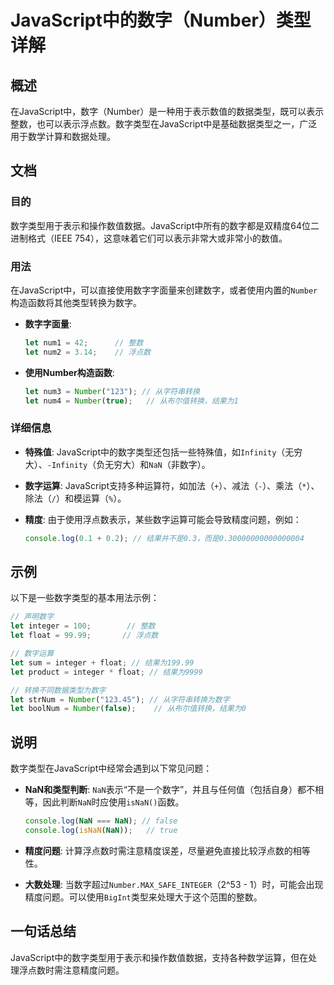 <!--
Meta Description: # JavaScript中的数字（Number）类型详解 ## 概述 在JavaScript中，数字（Number）是一种用于表示数值的数据类型，既可以表示整数，也可以表示浮点数。数字类型在JavaScript中是基础数据类型之一，广泛用于数学计算和数据处理。 ## 文档 ### 目的 数字类型用于...
Meta Keywords: let, number, nan, javascript, console
-->

# JavaScript中的数字（Number）类型详解

## 概述
在JavaScript中，数字（Number）是一种用于表示数值的数据类型，既可以表示整数，也可以表示浮点数。数字类型在JavaScript中是基础数据类型之一，广泛用于数学计算和数据处理。

## 文档
### 目的
数字类型用于表示和操作数值数据。JavaScript中所有的数字都是双精度64位二进制格式（IEEE 754），这意味着它们可以表示非常大或非常小的数值。

### 用法
在JavaScript中，可以直接使用数字字面量来创建数字，或者使用内置的`Number`构造函数将其他类型转换为数字。

- **数字字面量**: 
  ```javascript
  let num1 = 42;      // 整数
  let num2 = 3.14;    // 浮点数
  ```

- **使用Number构造函数**:
  ```javascript
  let num3 = Number("123"); // 从字符串转换
  let num4 = Number(true);   // 从布尔值转换，结果为1
  ```

### 详细信息
- **特殊值**: JavaScript中的数字类型还包括一些特殊值，如`Infinity`（无穷大）、`-Infinity`（负无穷大）和`NaN`（非数字）。
  
- **数字运算**: JavaScript支持多种运算符，如加法（`+`）、减法（`-`）、乘法（`*`）、除法（`/`）和模运算（`%`）。
  
- **精度**: 由于使用浮点数表示，某些数字运算可能会导致精度问题，例如：
  ```javascript
  console.log(0.1 + 0.2); // 结果并不是0.3，而是0.30000000000000004
  ```

## 示例
以下是一些数字类型的基本用法示例：

```javascript
// 声明数字
let integer = 100;        // 整数
let float = 99.99;       // 浮点数

// 数字运算
let sum = integer + float; // 结果为199.99
let product = integer * float; // 结果为9999

// 转换不同数据类型为数字
let strNum = Number("123.45"); // 从字符串转换为数字
let boolNum = Number(false);    // 从布尔值转换，结果为0
```

## 说明
数字类型在JavaScript中经常会遇到以下常见问题：

- **NaN和类型判断**: `NaN`表示“不是一个数字”，并且与任何值（包括自身）都不相等，因此判断`NaN`时应使用`isNaN()`函数。
  
  ```javascript
  console.log(NaN === NaN); // false
  console.log(isNaN(NaN));   // true
  ```

- **精度问题**: 计算浮点数时需注意精度误差，尽量避免直接比较浮点数的相等性。

- **大数处理**: 当数字超过`Number.MAX_SAFE_INTEGER`（2^53 - 1）时，可能会出现精度问题。可以使用`BigInt`类型来处理大于这个范围的整数。

## 一句话总结
JavaScript中的数字类型用于表示和操作数值数据，支持各种数学运算，但在处理浮点数时需注意精度问题。